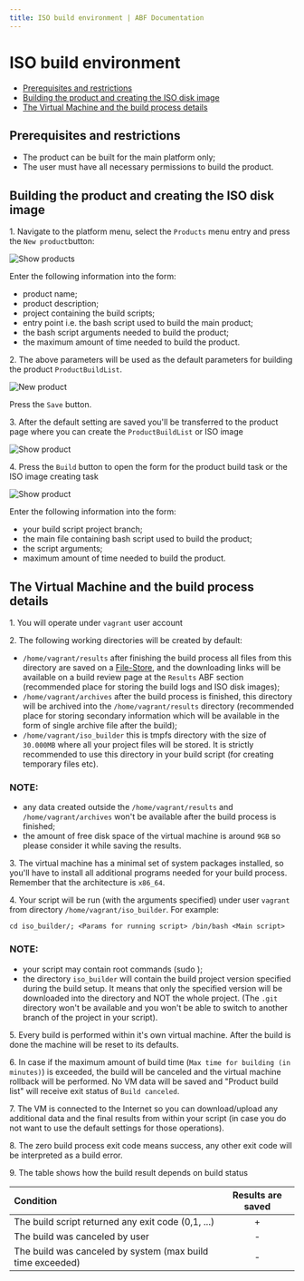 ```yaml
---
title: ISO build environment | ABF Documentation
---
```


# ISO build environment

* [Prerequisites and restrictions](#prerequisites-and-restrictions)
* [Building the product and creating the ISO disk image](#building-the-product-and-creating-the-iso-disk-image)
* [The Virtual Machine and the build process details](#the-virtual-machine-and-the-build-process-details)

## Prerequisites and restrictions

- The product can be built for the main platform only;
- The user must have all necessary permissions to build the product.

## Building the product and creating the ISO disk image

1\. Navigate to the platform menu, select the `Products` menu entry and press the `New product`button:

![Show products](/images/products.png)

Enter the following information into the form:

- product name;
- product description;
- project containing the build scripts;
- entry point i.e. the bash script used to build the main product;
- the bash script arguments needed to build the product;
- the maximum amount of time needed to build the product.

2\. The above parameters will be used as the default parameters for building the product `ProductBuildList`.

![New product](/images/product_new.png)

Press the `Save` button.

3\. After the default setting are saved you'll be transferred to the product page where you can create the `ProductBuildList` or ISO image

![Show product](/images/product_show.png)

4\. Press the `Build` button to open the form for the product build task or the ISO image creating task

![Show product](/images/product_build_list_new.png)

Enter the following information into the form:

- your build script project branch;
- the main file containing bash script used to build the product;
- the script arguments;
- maximum amount of time needed to build the product.

## The Virtual Machine and the build process details

1\. You will operate under `vagrant` user account

2\. The following working directories will be created by default:

- `/home/vagrant/results` after finishing the build process all files from this directory are saved on a [File-Store](http://file-store.rosalinux.ru/), and the downloading links
will be available on a build review page at the `Results` ABF section (recommended place for storing the build logs and ISO disk images);
- `/home/vagrant/archives` after the build process is finished, this directory will be archived into the `/home/vagrant/results` directory (recommended place for storing secondary information which will be available in the form of single archive file after the build);
- `/home/vagrant/iso_builder` this is tmpfs directory with the size of `30.000MB` where all your project files will be stored. It is strictly recommended to use this directory in your build script (for creating temporary files etc).

### NOTE:

- any data created outside the `/home/vagrant/results` and `/home/vagrant/archives` won't be available after the build process is finished;
- the amount of free disk space of the virtual machine is around `9GB` so please consider it while saving the results.

3\. The virtual machine has a minimal set of system packages installed, so you'll have to install all additional programs needed for your build process. Remember that the architecture is `x86_64`.

4\. Your script will be run (with the arguments specified) under user `vagrant` from directory `/home/vagrant/iso_builder`. For example:

    cd iso_builder/; <Params for running script> /bin/bash <Main script>

### NOTE:

- your script may contain root commands (sudo <command name>);
- the directory `iso_builder` will contain the build project version specified during the build setup. It means that only the specified version will be downloaded into the directory and NOT the whole project. (The `.git` directory won't be available and you won't be able to switch to another branch of the project in your script).

5\. Every build is performed within it's own virtual machine. After the build is done the machine will be reset to its defaults.

6\. In case if the maximum amount of build time (`Max time for building (in minutes)`) is exceeded, the build will be canceled and the virtual machine rollback will be performed. No VM data will be saved and "Product build list" will receive exit status of `Build canceled`.

7\. The VM is connected to the Internet so you can download/upload any additional data and the final results from within your script (in case you do not want to use the default settings for those operations).

8\. The zero build process exit code means success, any other exit code will be interpreted as a build error.

9\. The table shows how the build result depends on build status

| __Condition__  | __Results are saved__ |
|:----------|:-----------------:|
| The build script returned any exit code (0,1, ...) | + |
| The build was canceled by user | - |
| The build was canceled by system (max build time exceeded) | - |
